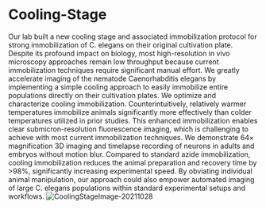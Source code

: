 # Cooling-Stage
Our lab built a new cooling stage and associated immobilization protocol 
for strong immobilization of C. elegans on their original cultivation plate.
Despite its profound impact on biology, most high-resolution in vivo microscopy
approaches remain low throughput because current immobilization techniques 
require significant manual effort. We greatly accelerate imaging of the nematode
Caenorhabditis elegans by implementing a simple cooling approach to easily 
immobilize entire populations directly on their cultivation plates. We optimize
and characterize cooling immobilization. Counterintuitively, relatively warmer 
temperatures immobilize animals significantly more effectively than colder 
temperatures utilized in prior studies. This enhanced immobilization enables 
clear submicron-resolution fluorescence imaging, which is challenging to achieve
with most current immobilization techniques. We demonstrate 64× magnification 3D
imaging and timelapse recording of neurons in adults and embryos without motion 
blur. Compared to standard azide immobilization, cooling immobilization reduces 
the animal preparation and recovery time by >98%, significantly increasing 
experimental speed. By obviating individual animal manipulation, our approach 
could also empower automated imaging of large C. elegans populations within 
standard experimental setups and workflows.
![CoolingStageImage-20211028](https://user-images.githubusercontent.com/30614398/182185289-23683130-c62a-4508-b216-96a7dbd73872.jpg)
